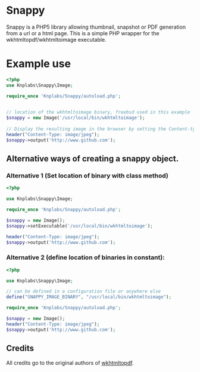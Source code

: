 # Snappy

Snappy is a PHP5 library allowing thumbnail, snapshot or PDF generation from a url or a html page. This is a simple PHP wrapper for the wkhtmltopdf/wkhtmltoimage executable.

# Example use
```php
<?php
use Knplabs\Snappy\Image;

require_once 'Knplabs/Snappy/autoload.php';

 
// location of the wkhtmltoimage binary, freebsd used in this example
$snappy = new Image('/usr/local/bin/wkhtmltoimage');
 
// Display the resulting image in the browser by setting the Content-type header to jpg
header("Content-Type: image/jpeg");
$snappy->output('http://www.github.com');
```
## Alternative ways of creating a snappy object.

### Alternative 1 (Set location of binary with class method)
```php
<?php

use Knplabs\Snappy\Image;

require_once 'Knplabs/Snappy/autoload.php';

$snappy = new Image();
$snappy->setExecutable('/usr/local/bin/wkhtmltoimage');

header("Content-Type: image/jpeg");
$snappy->output('http://www.github.com');
```

### Alternative 2 (define location of binaries in constant):
```php
<?php

use Knplabs\Snappy\Image;

// can be defined in a configuration file or anywhere else 
define("SNAPPY_IMAGE_BINARY", "/usr/local/bin/wkhtmltoimage");

require_once 'Knplabs/Snappy/autoload.php';

$snappy = new Image();
header("Content-Type: image/jpeg");
$snappy->output('http://www.github.com');
```



## Credits

All credits go to the original authors of [wkhtmltopdf](http://github.com/antialize/wkhtmltopdf).